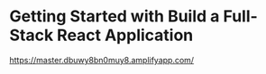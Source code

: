 # Getting Started with Build a Full-Stack React Application
https://master.dbuwy8bn0muy8.amplifyapp.com/
